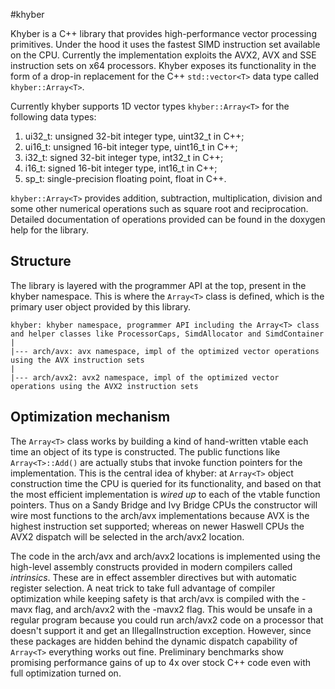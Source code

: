 #khyber

Khyber is a C++ library that provides high-performance vector processing
primitives. Under the hood it uses the fastest SIMD instruction set available on
the CPU. Currently the implementation exploits the AVX2, AVX and SSE instruction
sets on x64 processors. Khyber exposes its functionality in the form of a
drop-in replacement for the C++ `std::vector<T>` data type called
`khyber::Array<T>`.

Currently khyber supports 1D vector types `khyber::Array<T>` for the following
data types:

1. ui32_t: unsigned 32-bit integer type, uint32_t in C++;  
2. ui16_t: unsigned 16-bit integer type, uint16_t in C++;  
3. i32_t: signed 32-bit integer type, int32_t in C++;  
4. i16_t: signed 16-bit integer type, int16_t in C++;  
2. sp_t: single-precision floating point, float in C++.  

`khyber::Array<T>` provides addition, subtraction, multiplication, division and
some other numerical operations such as square root and reciprocation. Detailed
documentation of operations provided can be found in the doxygen help for the
library.

## Structure

The library is layered with the programmer API at the top, present in the khyber
namespace. This is where the `Array<T>` class is defined, which is the primary
user object provided by this library.

`khyber: khyber namespace, programmer API including the Array<T> class and
helper classes like ProcessorCaps, SimdAllocator and SimdContainer`  
   `|`  
   `|--- arch/avx: avx namespace, impl of the optimized vector operations using
   the AVX instruction sets`  
   `|`  
   `|--- arch/avx2: avx2 namespace, impl of the optimized vector operations using
   the AVX2 instruction sets`  

## Optimization mechanism

The `Array<T>` class works by building a kind of hand-written vtable each time
an object of its type is constructed. The public functions like
`Array<T>::Add()` are actually stubs that invoke function pointers for the
implementation. This is the central idea of khyber: at `Array<T>` object
construction time the CPU is queried for its functionality, and based on that
the most efficient implementation is *wired up* to each of the vtable function
pointers. Thus on a Sandy Bridge and Ivy Bridge CPUs the constructor will wire
most functions to the arch/avx implementations because AVX is the highest
instruction set supported; whereas on newer Haswell CPUs the AVX2 dispatch will
be selected in the arch/avx2 location.

The code in the arch/avx and arch/avx2 locations is implemented using the
high-level assembly constructs provided in modern compilers called
*intrinsics*. These are in effect assembler directives but with automatic
register selection. A neat trick to take full advantage of compiler optimization
while keeping safety is that arch/avx is compiled with the -mavx flag, and
arch/avx2 with the -mavx2 flag. This would be unsafe in a regular program
because you could run arch/avx2 code on a processor that doesn't support it and
get an IllegalInstruction exception. However, since these packages are hidden
behind the dynamic dispatch capability of `Array<T>` everything works out
fine. Preliminary benchmarks show promising performance gains of up to 4x over
stock C++ code even with full optimization turned on.
